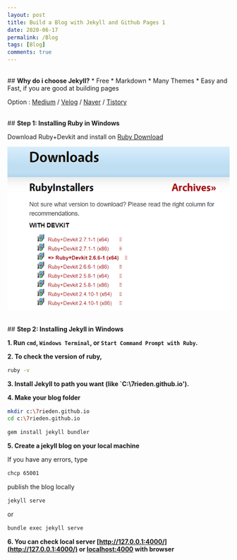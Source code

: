 ```yaml
---
layout: post
title: Build a Blog with Jekyll and Github Pages 1
date: 2020-06-17
permalink: /Blog
tags: [Blog]
comments: true
---
```

<br>
## <b>Why do i choose Jekyll?</b>
* Free
* Markdown
* Many Themes
* Easy and Fast, if you are good at building pages

Option : [Medium](https://medium.com/)  /  [Velog](https://velog.io/)  /   [Naver](https://naver.com/)  /   [Tistory](https://tistory.com)

<br>
## <b>Step 1: Installing Ruby in Windows</b>


Download Ruby+Devkit and install on [Ruby Download](https://rubyinstaller.org/downloads/)

![Ruby site](img/Install_Ruby.png "Ruby Website")

<br>
## <b>Step 2: Installing Jekyll in Windows</b>


<b>1. Run `cmd`, `Windows Terminal`, or `Start Command Prompt with Ruby`.</b>

<b>2. To check the version of ruby,</b>
```bash
ruby -v
```
<b>3. Install Jekyll to path you want (like `C:\7rieden.github.io\').</b>

<b>4. Make your blog folder</b>
```bash
mkdir c:\7rieden.github.io
cd c:\7rieden.github.io
```
```bash
gem install jekyll bundler
```
<b>5. Create a jekyll blog on your local machine</b>

If  you have any errors, type

```bash
chcp 65001
```

publish the blog locally

```bash
jekyll serve
```
or

```bash
bundle exec jekyll serve
```


<b>6. You can check local server [http://127.0.0.1:4000/](http://127.0.0.1:4000/) or [localhost:4000](http://localhost:4000/) with browser</b>